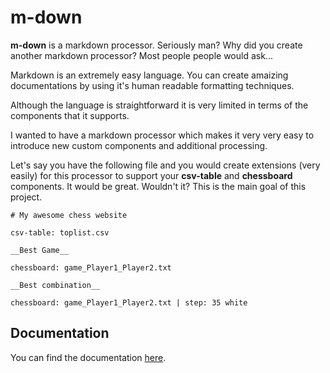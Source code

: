 # m-down

__m-down__ is a markdown processor. Seriously man? Why did you create another markdown processor? Most people people would ask...

Markdown is an extremely easy language. You can create amaizing documentations by using it's human readable formatting techniques.

Although the language is straightforward it is very limited in terms of the components that it supports.

I wanted to have a markdown processor which makes it very very easy to introduce new custom components and additional processing.

Let's say you have the following file and you would create extensions (very easily) for this processor to support your __csv-table__ and __chessboard__ components. It would be great. Wouldn't it? This is the main goal of this project.

```
# My awesome chess website

csv-table: toplist.csv

__Best Game__

chessboard: game_Player1_Player2.txt

__Best combination__

chessboard: game_Player1_Player2.txt | step: 35 white
```

## Documentation

You can find the documentation [here](https://foldik.github.io/m-down/docs/basics).
